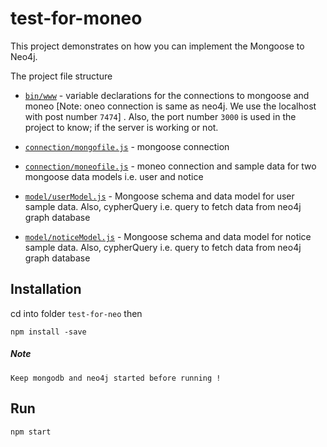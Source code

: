 # test-for-moneo
This project demonstrates on how you can implement the Mongoose to Neo4j.

The project file structure
* [`bin/www`](bin/www) - variable declarations for the connections to mongoose and moneo [Note: oneo connection is same as neo4j. We use the localhost with post number `7474`] . Also, the port number `3000` is used in the project to know; if the server is working or not.

* [`connection/mongofile.js`](connection/mongofile.js) - mongoose connection

* [`connection/moneofile.js`](connection/moneofile.js) - moneo connection and sample data for two mongoose data models i.e. user and notice

* [`model/userModel.js`](model/userModel.js) - Mongoose schema and data model for user sample data. Also, cypherQuery i.e. query to fetch data from neo4j graph database

* [`model/noticeModel.js`](model/noticeModel.js) - Mongoose schema and data model for notice sample data. Also, cypherQuery i.e. query to fetch data from neo4j graph database

## Installation
cd into folder `test-for-neo` then

    npm install -save

##### Note
    Keep mongodb and neo4j started before running !
## Run
    npm start
